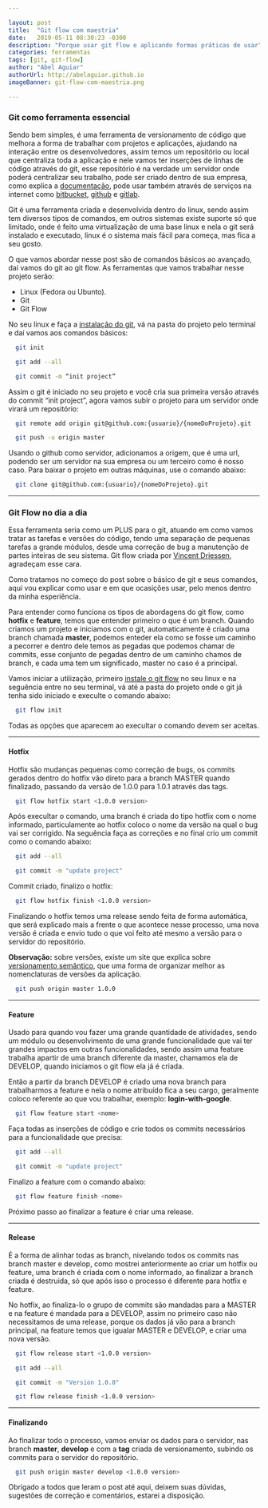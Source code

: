 ```yaml
---

layout: post
title:  "Git flow com maestria"
date:   2019-05-11 08:30:23 -0300
description: "Porque usar git flow e aplicando formas práticas de usar"
categories: ferramentas
tags: [git, git-flow]
author: "Abel Aguiar"
authorUrl: http://abelaguiar.github.io
imageBanner: git-flow-com-maestria.png

---
```


### Git como ferramenta essencial

Sendo bem simples, é uma ferramenta de versionamento de código que melhora a forma de trabalhar com projetos e aplicações, ajudando na interação entre os desenvolvedores, assim temos um repositório ou local que centraliza toda a aplicação e nele vamos ter inserções de linhas de código através do git, esse repositório é na verdade um servidor onde poderá centralizar seu trabalho, pode ser criado dentro de sua empresa, como explica a [documentação][git-configuracao-servidor], pode usar também através de serviços na internet como [bitbucket][bitbucket], [github][github] e [gitlab][gitlab].

[github]: https://github.com
[bitbucket]: https://bitbucket.org
[gitlab]: https://gitlab.com
[git-configuracao-servidor]: https://git-scm.com/book/pt-br/v1/Git-no-Servidor-Configurando-o-Servidor

Git é uma ferramenta criada e desenvolvida dentro do linux, sendo assim tem diversos tipos de comandos, em outros sistemas existe suporte só que limitado, onde é feito uma virtualização de uma base linux e nela o git será instalado e executado, linux é o sistema mais fácil para começa, mas fica a seu gosto.

O que vamos abordar nesse post são de comandos básicos ao avançado, daí vamos do git ao git flow. As ferramentas que vamos trabalhar nesse projeto serão:

* Linux (Fedora ou Ubunto).
* Git
* Git Flow

No seu linux e faça a [instalação do git][instalando-git], vá na pasta do projeto pelo terminal e daí vamos aos comandos básicos:

[instalando-git]: https://git-scm.com/book/pt-br/v1/Primeiros-passos-Instalando-Git

```sh
  git init

  git add --all

  git commit -m “init project”
```

Assim o git é iniciado no seu projeto e você cria sua primeira versão através do commit “init project”, agora vamos subir o projeto para um servidor onde virará um repositório:

```sh
  git remote add origin git@github.com:{usuario}/{nomeDoProjeto}.git

  git push -u origin master
```
Usando o github como servidor, adicionamos a origem, que é uma url, podendo ser um servidor na sua empresa ou um terceiro como é nosso caso. Para baixar o projeto em outras máquinas, use o comando abaixo:

```sh
  git clone git@github.com:{usuario}/{nomeDoProjeto}.git
```

---

### Git Flow no dia a dia

Essa ferramenta seria como um PLUS para o git, atuando em como vamos tratar as tarefas e versões do código, tendo uma separação de pequenas tarefas a grande módulos, desde uma correção de bug a manutenção de partes inteiras de seu sistema. Git flow criada por [Vincent Driessen][vincent], agradeçam esse cara.

[vincent]: https://nvie.com/about

Como tratamos no começo do post sobre o básico de git e seus comandos, aqui vou explicar como usar e em que ocasições usar, pelo menos dentro da minha esperiência.

Para entender como funciona os tipos de abordagens do git flow, como **hotfix** e **feature**, temos que entender primeiro o que é um branch. Quando criamos um projeto e iniciamos com o git, automaticamente é criado uma branch chamada **master**, podemos enteder ela como se fosse um caminho a pecorrer e dentro dele temos as pegadas que podemos chamar de commits, esse conjunto de pegadas dentro de um caminho chamos de branch, e cada uma tem um significado, master no caso é a principal.

Vamos iniciar a utilização, primeiro [instale o git flow][instalando-git-flow] no seu linux e na seguência entre no seu terminal, vá até a pasta do projeto onde o git já tenha sido iniciado e execulte o comando abaixo:

[instalando-git-flow]: https://danielkummer.github.io/git-flow-cheatsheet/index.pt_BR.html

```sh
  git flow init
```

Todas as opções que aparecem ao execultar o comando devem ser aceitas.

---

#### Hotfix

Hotfix são mudanças pequenas como correção de bugs, os commits gerados dentro do hotfix vão direto para a branch MASTER quando finalizado, passando da versão de 1.0.0 para 1.0.1 através das tags.

```sh
  git flow hotfix start <1.0.0 version>
```

Após execultar o comando, uma branch é criada do tipo hotfix com o nome informado, particulamente ao hotfix coloco o nome da versão na qual o bug vai ser corrigido. Na seguência faça as correções e no final crio um commit como o comando abaixo:

```sh
  git add --all

  git commit -m "update project"
```

Commit criado, finalizo o hotfix:

```sh
  git flow hotfix finish <1.0.0 version>
```

Finalizando o hotfix temos uma release sendo feita de forma automática, que será explicado mais a frente o que acontece nesse processo, uma nova versão é criada e envio tudo o que voi feito até mesmo a versão para o servidor do repositório.

**Observação:** sobre versões, existe um site que explica sobre [versionamento semântico][versionamento], que uma forma de organizar melhor as nomenclaturas de versões da aplicação.

[versionamento]: https://semver.org/lang/pt-BR/

```sh
  git push origin master 1.0.0
```

---

#### Feature

Usado para quando vou fazer uma grande quantidade de atividades, sendo um módulo ou desenvolvimento de uma grande funcionalidade que vai ter grandes impactos em outras funcionalidades, sendo assim uma feature trabalha apartir de uma branch diferente da master, chamamos ela de DEVELOP, quando iniciamos o git flow ela já é criada.

Então a partir da branch DEVELOP é criado uma nova branch para trabalharmos a feature e nela o nome atribuído fica a seu cargo, geralmente coloco referente ao que vou trabalhar, exemplo: **login-with-google**.

```sh
  git flow feature start <nome>
```

Faça todas as inserções de código e crie todos os commits necessários para a funcionalidade que precisa:

```sh
  git add --all

  git commit -m "update project"
```

Finalizo a feature com o comando abaixo:

```sh
  git flow feature finish <nome>
```

Próximo passo ao finalizar a feature é criar uma release.

---

#### Release

É a forma de alinhar todas as branch, nivelando todos os commits nas branch master e develop, como mostrei anteriormente ao criar um hotfix ou feature, uma branch é criada com o nome informado, ao finalizar a branch criada é destruida, só que após isso o processo é diferente para hotfix e feature.

No hotfix, ao finaliza-lo o grupo de commits são mandadas para a MASTER e na feature é mandada para a DEVELOP, assim no primeiro caso não necessitamos de uma release, porque os dados já vão para a branch principal, na feature temos que igualar MASTER e DEVELOP, e criar uma nova versão.

```sh
  git flow release start <1.0.0 version>

  git add --all

  git commit -m "Version 1.0.0"

  git flow release finish <1.0.0 version>
```

---

#### Finalizando

Ao finalizar todo o processo, vamos enviar os dados para o servidor, nas branch **master**, **develop** e com a **tag** criada de versionamento, subindo os commits para o servidor do repositório.

```sh
  git push origin master develop <1.0.0 version>
```

Obrigado a todos que leram o post até aqui, deixem suas dúvidas, sugestões de correção e comentários, estarei a disposição.